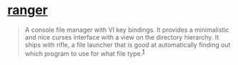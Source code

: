 # [ranger][ranger]
> A console file manager with VI key bindings. It provides a minimalistic and nice curses interface with a view on the directory hierarchy. It ships with rifle, a file launcher that is good at automatically finding out which program to use for what file type.<sup>[1][ranger-desc]</sup>

[ranger]: https://github.com/ranger/ranger
[ranger-desc]: https://github.com/ranger/ranger/blob/master/README.md
